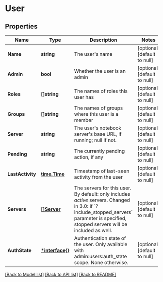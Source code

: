 # User

## Properties
Name | Type | Description | Notes
------------ | ------------- | ------------- | -------------
**Name** | **string** | The user&#x27;s name | [optional] [default to null]
**Admin** | **bool** | Whether the user is an admin | [optional] [default to null]
**Roles** | **[]string** | The names of roles this user has | [optional] [default to null]
**Groups** | **[]string** | The names of groups where this user is a member | [optional] [default to null]
**Server** | **string** | The user&#x27;s notebook server&#x27;s base URL, if running; null if not. | [optional] [default to null]
**Pending** | **string** | The currently pending action, if any | [optional] [default to null]
**LastActivity** | [**time.Time**](time.Time.md) | Timestamp of last-seen activity from the user | [optional] [default to null]
**Servers** | [**[]Server**](Server.md) | The servers for this user. By default: only includes _active_ servers. Changed in 3.0: if &#x60;?include_stopped_servers&#x60; parameter is specified, stopped servers will be included as well.  | [optional] [default to null]
**AuthState** | [***interface{}**](interface{}.md) | Authentication state of the user. Only available with admin:users:auth_state scope. None otherwise.  | [optional] [default to null]

[[Back to Model list]](../README.md#documentation-for-models) [[Back to API list]](../README.md#documentation-for-api-endpoints) [[Back to README]](../README.md)


